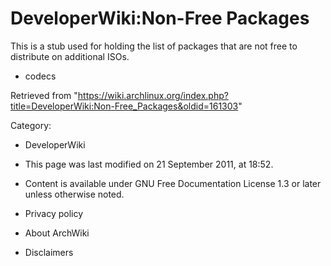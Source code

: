 DeveloperWiki:Non-Free Packages
===============================

This is a stub used for holding the list of packages that are not free
to distribute on additional ISOs.

-   codecs

Retrieved from
"https://wiki.archlinux.org/index.php?title=DeveloperWiki:Non-Free_Packages&oldid=161303"

Category:

-   DeveloperWiki

-   This page was last modified on 21 September 2011, at 18:52.
-   Content is available under GNU Free Documentation License 1.3 or
    later unless otherwise noted.
-   Privacy policy
-   About ArchWiki
-   Disclaimers
